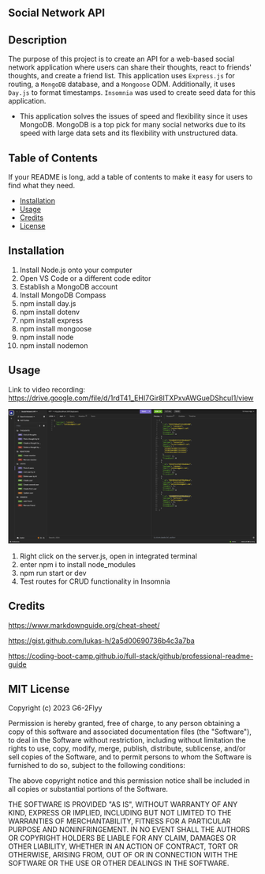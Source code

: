 ## Social Network API

## Description

The purpose of this project is to create an API for a web-based social network application where users can share their thoughts, react to friends' thoughts, and create a friend list. This application uses `Express.js` for routing, a `MongoDB` database, and a `Mongoose` ODM. Additionally, it uses `Day.js` to format timestamps. `Insomnia` was used to create seed data for this application.

- This application solves the issues of speed and flexibility since it uses MongoDB. MongoDB is a top pick for many social networks due to its speed with large data sets and its flexibility with unstructured data.

## Table of Contents

If your README is long, add a table of contents to make it easy for users to find what they need.

- [Installation](#installation)
- [Usage](#usage)
- [Credits](#credits)
- [License](#license)

## Installation

1. Install Node.js onto your computer
2. Open VS Code or a different code editor
3. Establish a MongoDB account
4. Install MongoDB Compass
5. npm install day.js
6. npm install dotenv
7. npm install express
8. npm install mongoose
9. npm install node 
10. npm install nodemon


## Usage

Link to video recording: https://drive.google.com/file/d/1rdT41_EHI7Gir8lTXPxvAWGueDShcuI1/view

![alt text](./assets/images/social_network_api_screenshot.png)

1. Right click on the server.js, open in integrated terminal
2. enter npm i to install node_modules
3. npm run start or dev
4. Test routes for CRUD functionality in Insomnia

## Credits

https://www.markdownguide.org/cheat-sheet/

https://gist.github.com/lukas-h/2a5d00690736b4c3a7ba

https://coding-boot-camp.github.io/full-stack/github/professional-readme-guide

## MIT License

Copyright (c) 2023 G6-2Flyy

Permission is hereby granted, free of charge, to any person obtaining a copy of this software and associated documentation files (the "Software"), to deal in the Software without restriction, including without limitation the rights to use, copy, modify, merge, publish, distribute, sublicense, and/or sell copies of the Software, and to permit persons to whom the Software is furnished to do so, subject to the following conditions:

The above copyright notice and this permission notice shall be included in all copies or substantial portions of the Software.

THE SOFTWARE IS PROVIDED "AS IS", WITHOUT WARRANTY OF ANY KIND, EXPRESS OR IMPLIED, INCLUDING BUT NOT LIMITED TO THE WARRANTIES OF MERCHANTABILITY, FITNESS FOR A PARTICULAR PURPOSE AND NONINFRINGEMENT. IN NO EVENT SHALL THE AUTHORS OR COPYRIGHT HOLDERS BE LIABLE FOR ANY CLAIM, DAMAGES OR OTHER LIABILITY, WHETHER IN AN ACTION OF CONTRACT, TORT OR OTHERWISE, ARISING FROM, OUT OF OR IN CONNECTION WITH THE SOFTWARE OR THE USE OR OTHER DEALINGS IN THE SOFTWARE.

